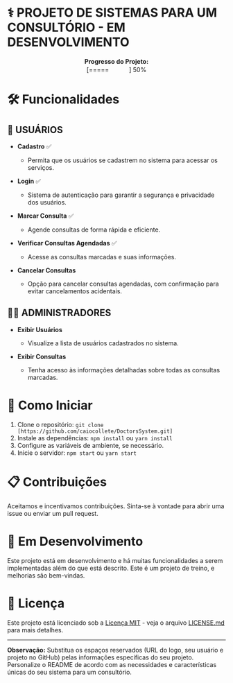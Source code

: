 # ⚕️ PROJETO DE SISTEMAS PARA UM CONSULTÓRIO - EM DESENVOLVIMENTO

<div align="center">
    <p><strong>Progresso do Projeto:</strong><br>[===== ㅤㅤㅤ ] 50%</p>
</div>

# 🛠️ Funcionalidades

## 🧑 USUÁRIOS
- **Cadastro** ✅
    - Permita que os usuários se cadastrem no sistema para acessar os serviços.

- **Login** ✅
    - Sistema de autenticação para garantir a segurança e privacidade dos usuários.

- **Marcar Consulta** ✅
    - Agende consultas de forma rápida e eficiente.

- **Verificar Consultas Agendadas** ✅
    - Acesse as consultas marcadas e suas informações.

- **Cancelar Consultas**
    - Opção para cancelar consultas agendadas, com confirmação para evitar cancelamentos acidentais.

## 🧑‍⚕ ADMINISTRADORES
- **Exibir Usuários**
    - Visualize a lista de usuários cadastrados no sistema.

- **Exibir Consultas**
    - Tenha acesso às informações detalhadas sobre todas as consultas marcadas.

# 🚀 Como Iniciar

1. Clone o repositório: `git clone [https://github.com/caiocollete/DoctorsSystem.git]`
2. Instale as dependências: `npm install` ou `yarn install`
3. Configure as variáveis de ambiente, se necessário.
4. Inicie o servidor: `npm start` ou `yarn start`

# 📋 Contribuições

Aceitamos e incentivamos contribuições. Sinta-se à vontade para abrir uma issue ou enviar um pull request.

# 🚧 Em Desenvolvimento

Este projeto está em desenvolvimento e há muitas funcionalidades a serem implementadas além do que está descrito. Este é um projeto de treino, e melhorias são bem-vindas.

# 📝 Licença

Este projeto está licenciado sob a [Licença MIT](https://opensource.org/licenses/MIT) - veja o arquivo [LICENSE.md](LICENSE.md) para mais detalhes.

---

**Observação:** Substitua os espaços reservados (URL do logo, seu usuário e projeto no GitHub) pelas informações específicas do seu projeto. Personalize o README de acordo com as necessidades e características únicas do seu sistema para um consultório.
